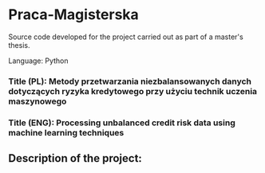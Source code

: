 # Praca-Magisterska
Source code developed for the project carried out as part of a master's thesis.

Language: Python

### Title (PL): Metody przetwarzania niezbalansowanych danych dotyczących ryzyka kredytowego przy użyciu technik uczenia maszynowego
### Title (ENG): Processing unbalanced credit risk data using machine learning techniques

## Description of the project:
